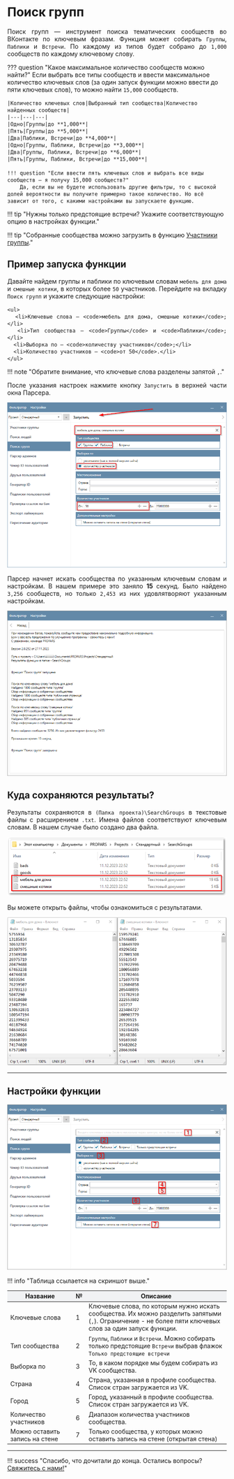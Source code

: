 # Поиск групп

<div style="text-align: justify">
  <p>
    Поиск групп — инструмент поиска тематических сообществ во ВКонтакте по ключевым фразам. Функция может собирать <code>Группы</code>, <code>Паблики</code> и <code>Встречи</code>. По каждому из типов будет собрано до <code>1,000</code> сообществ по каждому ключевому слову. 
  </p>
</div>

??? question "Какое максимальное количество сообществ можно найти?"
    Если выбрать все типы сообществ и ввести максимальное количество ключевых слов (за один запуск функции можно ввести до пяти ключевых слов), то можно найти `15,000` сообществ.

    |Количество ключевых слов|Выбранный тип сообщества|Количество найденных сообществ|
    |---|---|---|
    |Одно|Группы|до **1,000**|
    |Пять|Группы|до **5,000**|
    |Два|Паблики, Встречи|до **4,000**|
    |Одно|Группы, Паблики, Встречи|до **3,000**|
    |Два|Группы, Паблики, Встречи|до **6,000**|
    |Пять|Группы, Паблики, Встречи|до **15,000**|

    !!! question "Если ввести пять ключевых слов и выбрать все виды сообществ — я получу 15,000 сообществ?"
        Да, если вы не будете использовать другие фильтры, то с высокой долей вероятности вы получите примерно такое количество. Но всё зависит от того, с какими настройками вы запускаете функцию.

!!! tip "Нужны только предстоящие встречи? Укажите соответствующую опцию в настройках функции."

!!! tip "Собранные сообщества можно загрузить в функцию [Участники группы](./group-members.md)."

## Пример запуска функции

<div style="text-align: justify">
  <p>
    Давайте найдем группы и паблики по ключевым словам <code>мебель для дома</code> и <code>смешные котики</code>, в которых более <code>50</code> участников. Перейдите на вкладку <code>Поиск групп</code> и укажите следующие настройки:

    <ul>
      <li>Ключевые слова — <code>мебель для дома, смешные котики</code>;</li>
      <li>Тип сообщества — <code>Группы</code> и <code>Паблики</code>;</li>
      <li>Выборка по — <code>количеству участников</code>;</li>
      <li>Количество участников — <code>от 50</code>.</li>
    </ul>
  </p>
</div>

!!! note "Обратите внимание, что ключевые слова разделены запятой <code>,</code>."

<div style="text-align: justify">
  <p>
    После указания настроек нажмите кнопку <code>Запустить</code> в верхней части окна Парсера.
  </p>
</div>

![](../../img/parser/search-groups/example_1.png)

<div style="text-align: justify">
  <p>
    Парсер начнет искать сообщества по указанным ключевым словам и настройкам. В нашем примере это заняло <b>15</b> секунд. Было найдено <code>3,256</code> сообществ, но только <code>2,453</code> из них удовлятворяют указанным настройкам.
  </p>
</div>

![](../../img/parser/search-groups/example_2.png)

## Куда сохраняются результаты?

<div style="text-align: justify">
  <p>
    Результаты сохраняются в <code>(Папка проекта)\SearchGroups</code> в текстовые файлы с расширением <code>.txt</code>. Имена файлов соответствуют ключевым словам. В нашем случае было создано два файла.
  </p>
</div>

![](../../img/parser/search-groups/results_1.png)

<div style="text-align: justify">
  <p>
    Вы можете открыть файлы, чтобы ознакомиться с результатами.
  </p>
</div>

![](../../img/parser/search-groups/results_2.png)

---

## Настройки функции

![](../../img/parser/search-groups/interface.png)

!!! info "Таблица ссылается на скриншот выше."

<table>
  <thead>
    <tr style="background-color:rgb(241, 242, 244)">
      <th style="width:30%">Название</th>
      <th style="width:5%">№</th>
      <th style="width:65%">Описание</th>
    </tr>
  </thead>
  <tbody>
    <tr>
      <td>Ключевые слова</td>
      <td>1</td>
      <td>Ключевые слова, по которым нужно искать сообщества. Их можно разделить запятыми (<code>,</code>). Ограничение - не более пяти ключевых слов за один запуск функции.</td>
    </tr>
    <tr>
      <td>Тип сообщества</td>
      <td>2</td>
      <td><code>Группы</code>, <code>Паблики</code> и <code>Встречи</code>. Можно собирать только предстоящие <code>Встречи</code> выбрав флажок <code>Только предстоящие встречи</code></td>
    </tr>
    <tr>
      <td>Выборка по</td>
      <td>3</td>
      <td>То, в каком порядке мы будем собирать из VK сообщества.</td>
    </tr>
    <tr>
      <td>Страна</td>
      <td>4</td>
      <td>Страна, указанная в профиле сообщества. Список стран загружается из VK.</td>
    </tr>
    <tr>
      <td>Город</td>
      <td>5</td>
      <td>Город, указанный в профиле сообщества. Список стран загружается из VK.</td>
    </tr>
    <tr>
      <td>Количество участников</td>
      <td>6</td>
      <td>Диапазон количества участников сообщества.</td>
    </tr>
    <tr>
      <td>Можно оставить запись на стене</td>
      <td>7</td>
      <td>Только сообщества, у которых можно оставить запись на стене (открытая стена)</td>
    </tr>
  </tbody>
</table>

---

!!! success "Спасибо, что дочитали до конца. Остались вопросы? <a href="../../../support">Свяжитесь с нами!</a>"